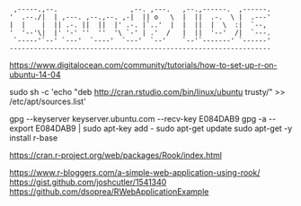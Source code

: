 
     ,-----.,--.                  ,--. ,---.   ,--.,------.  ,------.
    '  .--./|  | ,---. ,--.,--. ,-|  || o   \  |  ||  .-.  \ |  .---'
    |  |    |  || .-. ||  ||  |' .-. |`..'  |  |  ||  |  \  :|  `--, 
    '  '--'\|  |' '-' ''  ''  '\ `-' | .'  /   |  ||  '--'  /|  `---.
     `-----'`--' `---'  `----'  `---'  `--'    `--'`-------' `------'
    ----------------------------------------------------------------- 


https://www.digitalocean.com/community/tutorials/how-to-set-up-r-on-ubuntu-14-04

sudo sh -c 'echo "deb http://cran.rstudio.com/bin/linux/ubuntu trusty/" >> /etc/apt/sources.list'

gpg --keyserver keyserver.ubuntu.com --recv-key E084DAB9
gpg -a --export E084DAB9 | sudo apt-key add -
sudo apt-get update
sudo apt-get -y install r-base

https://cran.r-project.org/web/packages/Rook/index.html

https://www.r-bloggers.com/a-simple-web-application-using-rook/ 
https://gist.github.com/joshcutler/1541340
https://github.com/dsoprea/RWebApplicationExample 